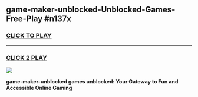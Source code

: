 
## game-maker-unblocked-Unblocked-Games-Free-Play #n137x
<h3>
<a href="https://us.freeplayer.one?title=game-maker-unblocked&ref=9M">CLICK TO PLAY</a></h3>
<hr>

<h3>
<a href="https://us.freeplayer.one?title=game-maker-unblocked&ref=9M">CLICK 2 PLAY</a>
  
</h3>

<a href="https://us.freeplayer.one?title=game-maker-unblocked&ref=9M"><img src="https://clearcache.store/games.png"></a>


**game-maker-unblocked games unblocked: Your Gateway to Fun and Accessible Online Gaming**
